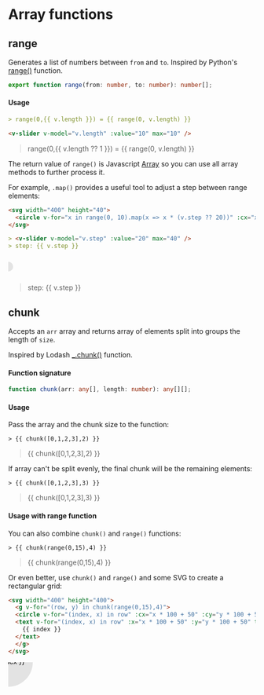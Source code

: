 # Array functions

## range

Generates a list of numbers between `from` and `to`. Inspired by Python's [range()](https://docs.python.org/3/library/stdtypes.html#range) function.

```ts
export function range(from: number, to: number): number[];
```

#### Usage

```md
> range(0,{{ v.length }}) = {{ range(0, v.length) }}

<v-slider v-model="v.length" :value="10" max="10" />
```

> range(0,{{ v.length ?? 1 }}) = {{ range(0, v.length) }}

<v-slider v-model="v.length" :value="1" min="1" max="10" />

The return value of `range()` is Javascript [Array](https://developer.mozilla.org/en-US/docs/Web/JavaScript/Reference/Global_Objects/Array) so you can use all array methods to further process it.

For example, `.map()` provides a useful tool to adjust a step between range elements:

```md
<svg width="400" height="40">
  <circle v-for="x in range(0, 10).map(x => x * (v.step ?? 20))" :cx="x" cy="20" r="10" opacity="0.1" />
</svg>

> <v-slider v-model="v.step" :value="20" max="40" />
> step: {{ v.step }}
```

<svg width="400" height="40">
  <circle v-for="x in range(0, 10).map(x => x * (v.step ?? 20))" :cx="x" cy="20" r="10" opacity="0.1" />
</svg>

> <v-slider v-model="v.step" :value="20" max="40" />
> step: {{ v.step }}

## chunk

Accepts an `arr` array and returns array of elements split into groups the length of `size`.

Inspired by Lodash [\_.chunk()](https://lodash.com/docs/#chunk) function.

#### Function signature

```ts
function chunk(arr: any[], length: number): any[][];
```

#### Usage

Pass the array and the chunk size to the function:

```
> {{ chunk([0,1,2,3],2) }}
```

> {{ chunk([0,1,2,3],2) }}

If array can't be split evenly, the final chunk will be the remaining elements:

```
> {{ chunk([0,1,2,3],3) }}
```

> {{ chunk([0,1,2,3],3) }}

#### Usage with range function

You can also combine `chunk()` and `range()` functions:

```
> {{ chunk(range(0,15),4) }}
```

> {{ chunk(range(0,15),4) }}

Or even better, use `chunk()` and `range()` and some SVG to create a rectangular grid:

```md
<svg width="400" height="400">
  <g v-for="(row, y) in chunk(range(0,15),4)">
  <circle v-for="(index, x) in row" :cx="x * 100 + 50" :cy="y * 100 + 50" r="50" opacity="0.1" />
  <text v-for="(index, x) in row" :x="x * 100 + 50" :y="y * 100 + 50" text-anchor="middle" dominant-baseline="middle">
    {{ index }}
  </text>
  </g>
</svg>
```

<svg width="400" height="400">
  <g v-for="(row, y) in chunk(range(0,15),4)">
  <circle v-for="(index, x) in row" :cx="x * 100 + 50" :cy="y * 100 + 50" r="50" opacity="0.1" />
   <text v-for="(index, x) in row" :x="x * 100 + 50" :y="y * 100 + 50" text-anchor="middle" dominant-baseline="middle">{{ index }}</text>
  </g>
</svg>
